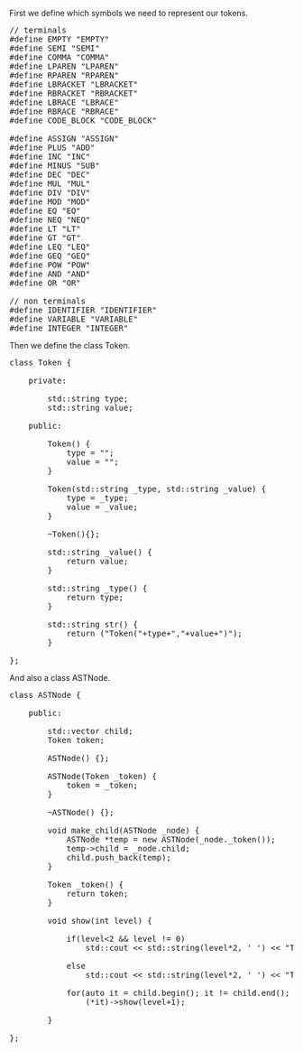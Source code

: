 First we define which symbols we need to represent our tokens.

<pre>
// terminals
#define EMPTY "EMPTY"
#define SEMI "SEMI" 
#define COMMA "COMMA" 
#define LPAREN "LPAREN" 
#define RPAREN "RPAREN" 
#define LBRACKET "LBRACKET"
#define RBRACKET "RBRACKET" 
#define LBRACE "LBRACE" 
#define RBRACE "RBRACE" 
#define CODE_BLOCK "CODE_BLOCK"

#define ASSIGN "ASSIGN" 
#define PLUS "ADD"
#define INC "INC"
#define MINUS "SUB"
#define DEC "DEC"
#define MUL "MUL"
#define DIV "DIV"
#define MOD "MOD"
#define EQ "EQ"
#define NEQ "NEQ"
#define LT "LT"
#define GT "GT"
#define LEQ "LEQ"
#define GEQ "GEQ"
#define POW "POW"
#define AND "AND"
#define OR "OR"

// non terminals
#define IDENTIFIER "IDENTIFIER"
#define VARIABLE "VARIABLE"
#define INTEGER "INTEGER"
</pre>

Then we define the class Token.

<pre>
class Token {

    private:
    
    	std::string type;
    	std::string value; 
              
    public:
    
    	Token() {
    		type = "";
    		value = "";
    	} 
           
    	Token(std::string _type, std::string _value) {
    		type = _type;
    		value = _value;
    	}  
           
        ~Token(){};	
        
    	std::string _value() { 
            return value; 
        }
        
    	std::string _type() { 
            return type; 
        } 
           
        std::string str() { 
            return ("Token("+type+","+value+")"); 
        }  
          
};
</pre>

And also a class ASTNode.

<pre>
class ASTNode {
    
    public:        

        std::vector<ASTNode*> child;                    
    	Token token;                
        
        ASTNode() {};                        
    	
        ASTNode(Token _token) {
    		token = _token;
    	}         
        
        ~ASTNode() {}; 
    	
        void make_child(ASTNode _node) {
    		ASTNode *temp = new ASTNode(_node._token());
    		temp->child = _node.child;
    		child.push_back(temp);
    	}            
    	
        Token _token() {
    		return token;
    	}     

        void show(int level) {                

            if(level<2 && level != 0) 
                std::cout << std::string(level*2, ' ') << "Token('" << token._type() << "', '" << token._value() << "')\n";

            else 
                std::cout << std::string(level*2, ' ') << "Token('" << token._type() << "', '" << token._value() << "')\n";   

            for(auto it = child.begin(); it != child.end(); it++) 
                (*it)->show(level+1);

        }

};
</pre>
